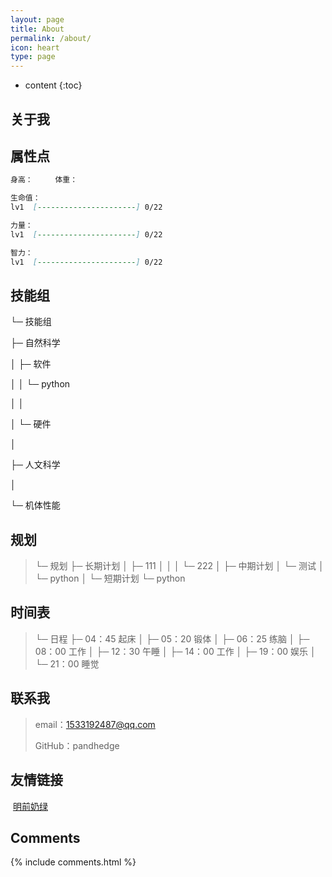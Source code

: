 ```yaml
---
layout: page
title: About
permalink: /about/
icon: heart
type: page
---
```


* content
{:toc}

## 关于我

<!-- <iframe src="https://githubbadge.appspot.com/gaohaoyang?s=1" style="border: 0;height: 142px;width: 200px;overflow: hidden;" frameBorder="0"></iframe> -->



## 属性点

```markdown
身高：		体重：

生命值：
lv1  [----------------------] 0/22

力量：
lv1  [----------------------] 0/22

智力：
lv1  [----------------------] 0/22

```

## 技能组

└─ 技能组

 ├─ 自然科学
 
 │   ├─ 软件
 
 │   │   └─ python
 
 │   │
 
 │   └─ 硬件
 
 │
 
 ├─ 人文科学
 
 │
 
 └─ 机体性能
 


## 规划

> └─ 规划
>     ├─ 长期计划
>     │   ├─ 111
>     │   │
>     │   └─ 222
>     │
>     ├─ 中期计划
>     │   └─ 测试
>     │       └─ python
>     │
>     └─ 短期计划
>         └─ python


## 时间表

> └─ 日程
>     ├─ 04：45 起床
>     │
>     ├─ 05：20 锻体
>     │
>     ├─ 06：25 练脑
>     │
>     ├─ 08：00 工作
>     │
>     ├─ 12：30 午睡
>     │
>     ├─ 14：00 工作
>     │
>     ├─ 19：00 娱乐
>     │
>     └─ 21：00 睡觉


## 联系我

>
> email：1533192487@qq.com
>
> GitHub：pandhedge




## 友情链接

​    [明前奶绿](https://laplace.live/about)


## Comments

{% include comments.html %}
